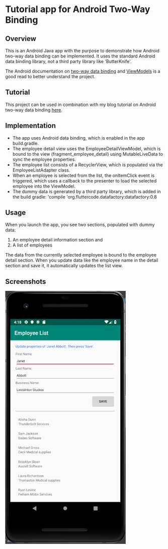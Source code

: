 # Tutorial app for Android Two-Way Binding
## Overview
This is an Android Java app with the purpose to demonstrate how Android two-way data binding can be implemented.
It uses the standard Android data binding library, not a third party library like 'ButterKnife'.

The Android documentation on [two-way data binding](https://developer.android.com/topic/libraries/data-binding/two-way) and [ViewModels](https://developer.android.com/topic/libraries/architecture/viewmodel) is a good read to better understand the project.

## Tutorial
This project can be used in combination with my blog tutorial on Android two-way data binding
[here](http://justmobiledev.com/android-two-way-binding-with-viewmodels/).

## Implementation
* The app uses Android data binding, which is enabled in the app build.gradle.
* The employee detail view uses the EmployeeDetailViewModel, which is bound to the view (fragment_employee_detail) using MutableLiveData to sync the employee properties.
* The employee list consists of a RecyclerView, which is populated via the EmployeeListAdapter class.
* When an employee is selected from the list, the onItemClick event is triggered, which uses a callback to the presenter to load the selected employee into the ViewModel.
* The dummy data is generated by a third party library, which is added in the build gradle: 'compile 'org.fluttercode.datafactory:datafactory:0.8

## Usage
When you launch the app, you see two sections, populated with dummy data:
1. An employee detail information section and
2. A list of employees

The data from the currently selected employee is bound to the employee detail section.
When you update data like the employee name in the detail section and save it, it automatically updates the list view.


## Screenshots
![Phone Main Menu](screenshots/data_binding_ss_1.png?raw=true "Data Binding Screenshot")
